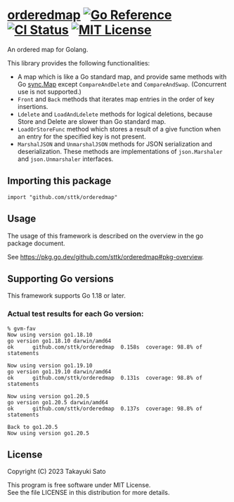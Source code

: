 # [orderedmap][repo-url] [![Go Reference][pkg-dev-img]][pkg-dev-url] [![CI Status][ci-img]][ci-url] [![MIT License][mit-img]][mit-url]

An ordered map for Golang.

This library provides the following functionalities:

- A map which is like a Go standard map, and provide same methods with Go [sync.Map](https://pkg.go.dev/sync#Map) except `CompareAndDelete` and `CompareAndSwap`. (Concurrent use is not supported.)
- `Front` and `Back` methods that iterates map entries in the order of key insertions.
- `Ldelete` and `LoadAndLdelete` methods for logical deletions, because Store and Delete are slower than Go standard map.
- `LoadOrStoreFunc` method which stores a result of a give function when an entry for the specified key is not present.
- `MarshalJSON` and `UnmarshalJSON` methods for JSON serialization and deserialization. These methods are implementations of `json.Marshaler` and `json.Unmarshaler` interfaces.

## Importing this package

```
import "github.com/sttk/orderedmap"
```

## Usage

The usage of this framework is described on the overview in the go package document.

See https://pkg.go.dev/github.com/sttk/orderedmap#pkg-overview.

## Supporting Go versions

This framework supports Go 1.18 or later.

### Actual test results for each Go version:

```
% gvm-fav
Now using version go1.18.10
go version go1.18.10 darwin/amd64
ok  	github.com/sttk/orderedmap	0.158s	coverage: 98.8% of statements

Now using version go1.19.10
go version go1.19.10 darwin/amd64
ok  	github.com/sttk/orderedmap	0.131s	coverage: 98.8% of statements

Now using version go1.20.5
go version go1.20.5 darwin/amd64
ok  	github.com/sttk/orderedmap	0.137s	coverage: 98.8% of statements

Back to go1.20.5
Now using version go1.20.5
```

## License

Copyright (C) 2023 Takayuki Sato

This program is free software under MIT License.<br>
See the file LICENSE in this distribution for more details.


[repo-url]: https://github.com/sttk/orderedmap-go
[pkg-dev-img]: https://pkg.go.dev/badge/github.com/sttk/orderedmap.svg
[pkg-dev-url]: https://pkg.go.dev/github.com/sttk/orderedmap
[ci-img]: https://github.com/sttk/orderedmap-go/actions/workflows/go.yml/badge.svg?branch=main
[ci-url]: https://github.com/sttk/orderedmap-go/actions
[mit-img]: https://img.shields.io/badge/license-MIT-green.svg
[mit-url]: https://opensource.org/licenses/MIT

